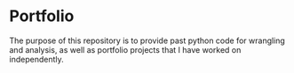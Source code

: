 # Portfolio

The purpose of this repository is to provide past python code for wrangling and analysis, as well as portfolio projects that I have worked on independently.
